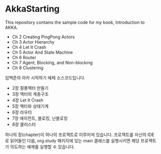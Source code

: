 # AkkaStarting 

This repository contains the sample code for my book, Introduction to AKKA. 

* Ch 2 Creating PingPong Actors 
* Ch 3 Actor Hierarchy
* Ch 4 Let It Crash
* Ch 5 Actor And State Machine
* Ch 6 Router
* Ch 7 Agent, Blocking, and Non-blocking
* Ch 8 Clustering

임백준의 아카 시작하기 예제 소스코드입니다. 

* 2장 핑퐁액터 만들기 
* 3장 액터의 계층구조 
* 4장 Let It Crash
* 5장 액터와 상태기계 
* 6장 라우터 
* 7장 에이전트, 블로킹, 난블로킹 
* 8장 클러스터 

하나의 장(chapter)이 하나의 프로젝트로 이루어져 있습니다. 프로젝트를 자신의 IDE로 읽어들인 다음, org.study 패키지에 있는 main 클래스를 실행시키면 해당 프로젝트가 의도하는 예제를 실행할 수 있습니다. 
